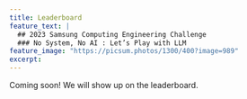 ```yaml
---
title: Leaderboard
feature_text: |
  ## 2023 Samsung Computing Engineering Challenge
  ### No System, No AI : Let’s Play with LLM
feature_image: "https://picsum.photos/1300/400?image=989"
excerpt:
---
```


Coming soon!
We will show up on the leaderboard.